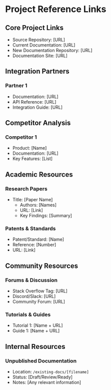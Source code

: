 # Project Reference Links

## Core Project Links
- Source Repository: [URL]
- Current Documentation: [URL]
- New Documentation Repository: [URL]
- Documentation Site: [URL]

## Integration Partners
### Partner 1
- Documentation: [URL]
- API Reference: [URL]
- Integration Guide: [URL]

## Competitor Analysis
### Competitor 1
- Product: [Name]
- Documentation: [URL]
- Key Features: [List]

## Academic Resources
### Research Papers
- Title: [Paper Name]
  - Authors: [Names]
  - URL: [Link]
  - Key Findings: [Summary]

### Patents & Standards
- Patent/Standard: [Name]
- Reference: [Number]
- URL: [Link]

## Community Resources
### Forums & Discussion
- Stack Overflow Tag: [URL]
- Discord/Slack: [URL]
- Community Forum: [URL]

### Tutorials & Guides
- Tutorial 1: [Name + URL]
- Guide 1: [Name + URL]

## Internal Resources
### Unpublished Documentation
- Location: `/existing-docs/[filename]`
- Status: [Draft/Review/Ready]
- Notes: [Any relevant information]
